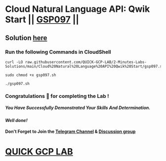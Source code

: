 # Cloud Natural Language API: Qwik Start || [GSP097](https://www.cloudskillsboost.google/focuses/582?parent=catalog) ||

## Solution [here](https://youtu.be/cnmag49ro24)

### Run the following Commands in CloudShell
```
curl -LO raw.githubusercontent.com/QUICK-GCP-LAB/2-Minutes-Labs-Solutions/main/Cloud%20Natural%20Language%20API%20Qwik%20Start/gsp097.sh

sudo chmod +x gsp097.sh

./gsp097.sh
```

### Congratulations 🎉 for completing the Lab !

##### *You Have Successfully Demonstrated Your Skills And Determination.*

#### *Well done!*

#### Don't Forget to Join the [Telegram Channel](https://t.me/QuickGcpLab) & [Discussion group](https://t.me/QuickGcpLabChats)

# [QUICK GCP LAB](https://www.youtube.com/@quickgcplab)
